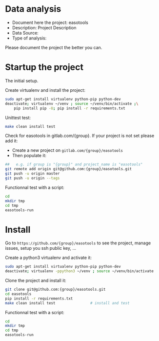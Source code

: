 # Data analysis
- Document here the project: easotools
- Description: Project Description
- Data Source:
- Type of analysis:

Please document the project the better you can.

# Startup the project

The initial setup.

Create virtualenv and install the project:
```bash
sudo apt-get install virtualenv python-pip python-dev
deactivate; virtualenv ~/venv ; source ~/venv/bin/activate ;\
    pip install pip -U; pip install -r requirements.txt
```

Unittest test:
```bash
make clean install test
```

Check for easotools in gitlab.com/{group}.
If your project is not set please add it:

- Create a new project on `gitlab.com/{group}/easotools`
- Then populate it:

```bash
##   e.g. if group is "{group}" and project_name is "easotools"
git remote add origin git@github.com:{group}/easotools.git
git push -u origin master
git push -u origin --tags
```

Functionnal test with a script:

```bash
cd
mkdir tmp
cd tmp
easotools-run
```

# Install

Go to `https://github.com/{group}/easotools` to see the project, manage issues,
setup you ssh public key, ...

Create a python3 virtualenv and activate it:

```bash
sudo apt-get install virtualenv python-pip python-dev
deactivate; virtualenv -ppython3 ~/venv ; source ~/venv/bin/activate
```

Clone the project and install it:

```bash
git clone git@github.com:{group}/easotools.git
cd easotools
pip install -r requirements.txt
make clean install test                # install and test
```
Functionnal test with a script:

```bash
cd
mkdir tmp
cd tmp
easotools-run
```

